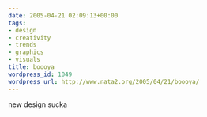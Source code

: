 ```yaml
---
date: 2005-04-21 02:09:13+00:00
tags:
- design
- creativity
- trends
- graphics
- visuals
title: boooya
wordpress_id: 1049
wordpress_url: http://www.nata2.org/2005/04/21/boooya/
---
```


new design sucka